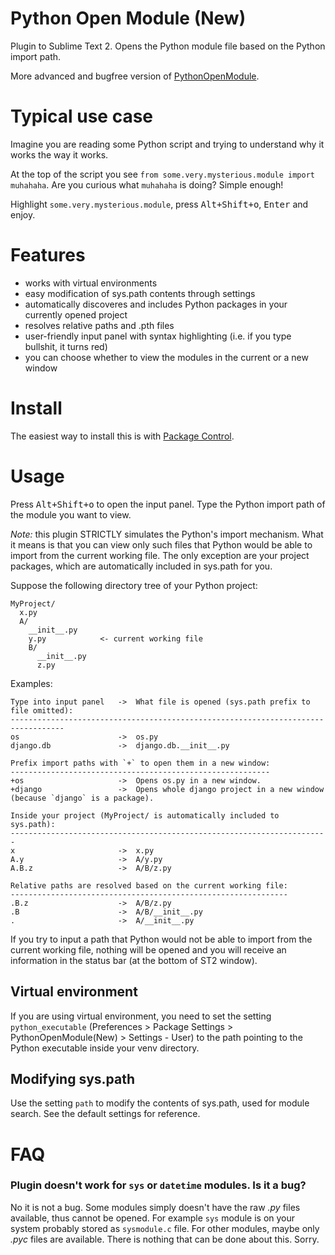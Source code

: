 Python Open Module (New)
========================

Plugin to Sublime Text 2.
Opens the Python module file based on the Python import path.


More advanced and bugfree version of [PythonOpenModule](https://github.com/SublimeText/PythonOpenModule).

Typical use case
================

Imagine you are reading some Python script and trying to understand why it works the way it works.


At the top of the script you see `from some.very.mysterious.module import muhahaha`.
Are you curious what `muhahaha` is doing? Simple enough!


Highlight `some.very.mysterious.module`, press <kbd>Alt+Shift+o</kbd>, <kbd>Enter</kbd> and enjoy.

Features
========

* works with virtual environments
* easy modification of sys.path contents through settings
* automatically discoveres and includes Python packages in your currently opened project
* resolves relative paths and .pth files
* user-friendly input panel with syntax highlighting (i.e. if you type bullshit, it turns red)
* you can choose whether to view the modules in the current or a new window

Install
=======

The easiest way to install this is with [Package Control](http://wbond.net/sublime_packages/package_control).

Usage
=====

Press <kbd>Alt+Shift+o</kbd> to open the input panel. Type the Python import path of the module you want to view.


_Note:_ this plugin STRICTLY simulates the Python's import mechanism.
What it means is that you can view only such files that Python would be able to import from the current working file.
The only exception are your project packages, which are automatically included in sys.path for you.


Suppose the following directory tree of your Python project:

    MyProject/
      x.py
      A/
        __init__.py
        y.py            <- current working file
        B/
          __init__.py
          z.py

Examples:

    Type into input panel   ->  What file is opened (sys.path prefix to file omitted):
    ----------------------------------------------------------------------------------
    os                      ->  os.py
    django.db               ->  django.db.__init__.py

    Prefix import paths with `+` to open them in a new window:
    ----------------------------------------------------------
    +os                     ->  Opens os.py in a new window.
    +django                 ->  Opens whole django project in a new window (because `django` is a package).

    Inside your project (MyProject/ is automatically included to sys.path):
    -----------------------------------------------------------------------
    x                       ->  x.py
    A.y                     ->  A/y.py
    A.B.z                   ->  A/B/z.py

    Relative paths are resolved based on the current working file:
    --------------------------------------------------------------
    .B.z                    ->  A/B/z.py
    .B                      ->  A/B/__init__.py
    .                       ->  A/__init__.py

If you try to input a path that Python would not be able to import from the current working file, nothing will be
opened and you will receive an information in the status bar (at the bottom of ST2 window).

Virtual environment
-------------------

If you are using virtual environment, you need to set the setting `python_executable`
(Preferences > Package Settings > PythonOpenModule(New) > Settings - User)
to the path pointing to the Python executable inside your venv directory.

Modifying sys.path
------------------

Use the setting `path` to modify the contents of sys.path, used for module search.
See the default settings for reference.

FAQ
===

### Plugin doesn't work for `sys` or `datetime` modules. Is it a bug?

No it is not a bug. Some modules simply doesn't have the raw _.py_ files available, thus cannot be opened.
For example `sys` module is on your system probably stored as `sysmodule.c` file.
For other modules, maybe only _.pyc_ files are available.
There is nothing that can be done about this. Sorry.
